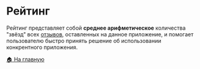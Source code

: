 # Рейтинг
Рейтинг представляет собой **среднее арифметическое** количества "звёзд" всех [отзывов](/features/app/review), оставленных на данное приложение, и помогает пользователю быстро принять решение об использовании конкрентного приложения.

[🏠 На главную](/)
